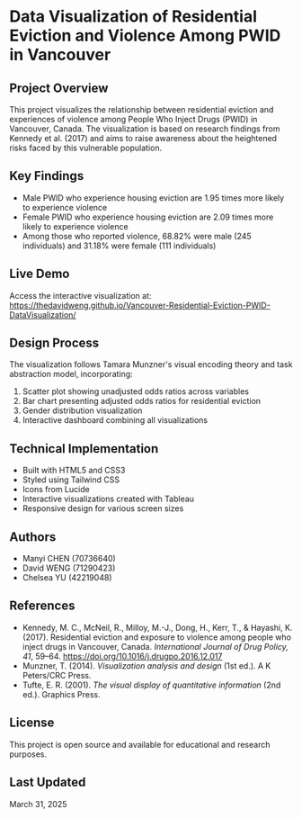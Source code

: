 # Data Visualization of Residential Eviction and Violence Among PWID in Vancouver

## Project Overview
This project visualizes the relationship between residential eviction and experiences of violence among People Who Inject Drugs (PWID) in Vancouver, Canada. The visualization is based on research findings from Kennedy et al. (2017) and aims to raise awareness about the heightened risks faced by this vulnerable population.

## Key Findings
- Male PWID who experience housing eviction are 1.95 times more likely to experience violence
- Female PWID who experience housing eviction are 2.09 times more likely to experience violence
- Among those who reported violence, 68.82% were male (245 individuals) and 31.18% were female (111 individuals)

## Live Demo
Access the interactive visualization at: https://thedavidweng.github.io/Vancouver-Residential-Eviction-PWID-DataVisualization/

## Design Process
The visualization follows Tamara Munzner's visual encoding theory and task abstraction model, incorporating:
1. Scatter plot showing unadjusted odds ratios across variables
2. Bar chart presenting adjusted odds ratios for residential eviction
3. Gender distribution visualization
4. Interactive dashboard combining all visualizations

## Technical Implementation
- Built with HTML5 and CSS3
- Styled using Tailwind CSS
- Icons from Lucide
- Interactive visualizations created with Tableau
- Responsive design for various screen sizes

## Authors
- Manyi CHEN (70736640)
- David WENG (71290423)
- Chelsea YU (42219048)

## References
- Kennedy, M. C., McNeil, R., Milloy, M.-J., Dong, H., Kerr, T., & Hayashi, K. (2017). Residential eviction and exposure to violence among people who inject drugs in Vancouver, Canada. *International Journal of Drug Policy, 41*, 59–64. https://doi.org/10.1016/j.drugpo.2016.12.017
- Munzner, T. (2014). *Visualization analysis and design* (1st ed.). A K Peters/CRC Press.
- Tufte, E. R. (2001). *The visual display of quantitative information* (2nd ed.). Graphics Press.

## License
This project is open source and available for educational and research purposes.

## Last Updated
March 31, 2025
